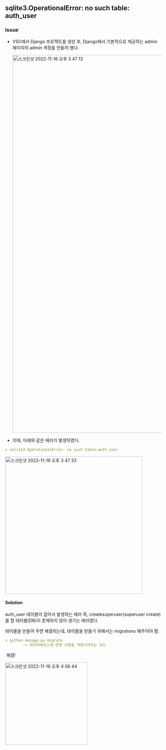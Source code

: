 ## sqlite3.OperationalError: no such table: auth_user
### Issue

- VSC에서 Django 프로젝트를 생성 후, Django에서 기본적으로 제공하는 admin 페이지의 admin 계정을 만들려 했다.

  <img width="1220" alt="스크린샷 2022-11-16 오후 3 47 13" src="https://user-images.githubusercontent.com/91196025/202110317-56dd7150-e3d4-42ad-b59b-fd23c0183dca.png">

- 이때, 아래와 같은 에러가 발생하였다.

```markdown
> sqlite3.OperationalError: no such table:auth_user
```

<img width="444" alt="스크린샷 2022-11-16 오후 3 47 33" src="https://user-images.githubusercontent.com/91196025/202110347-6dc6265f-5d10-4669-959b-efa8da5e7763.png">

#### Solution

auth_user 테이블이 없어서 발생하는 에러 즉, createsuperuser(superuser create)를 할 테이블(DB)이 존재하지 않아 생기는 에러였다.

테이블을 만들어 주면 해결되는데, 테이블을 만들기 위해서는 migrations 해주어야 함.

```markdown
> python manage.py migrate
		-> 데이터베이스에 변경 사항을 적용시켜주는 코드
```

​														해결!

<img width="266" alt="스크린샷 2022-11-16 오후 4 06 44" src="https://user-images.githubusercontent.com/91196025/202110378-60bfa959-ba04-4080-bb30-47de89c7292b.png">

